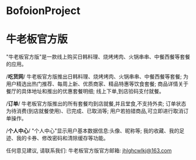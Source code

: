 # BofoionProject
# 牛老板官方版

  "牛老板官方版"是一款线上购买日韩料理、烧烤烤肉、火锅串串、中餐西餐等套餐的应用。
  
  /**吃货网**/
  牛老板官方版推出日韩料理、烧烤烤肉、火锅串串、中餐西餐等套餐;
  为用户精选出热门推荐、每周上新、优质商家、精品特惠等饮食套餐;
  商品详情关于餐厅的具体地址和推出的优惠套餐明细;
  线上下单,到店验码支付就餐。
  
  /**订单**/
  牛老板官方版推出的所有套餐均到店就餐,并且堂食,不支持外卖;
  订单状态为待消费(到店就餐使用)、已完成、已取消等;
  用户若拍错商品,可立即进行取消订单操作。
  
  /**个人中心**/
  "个人中心"显示用户基本数据信息:头像、昵称等;
  我的收藏、我的足迹、我的卡券、修改密码和清除缓存等功能。
  
  任何意见建议, 请联系我们: 
  牛老板官方版官方邮箱: jhlghcwlkj@163.com
